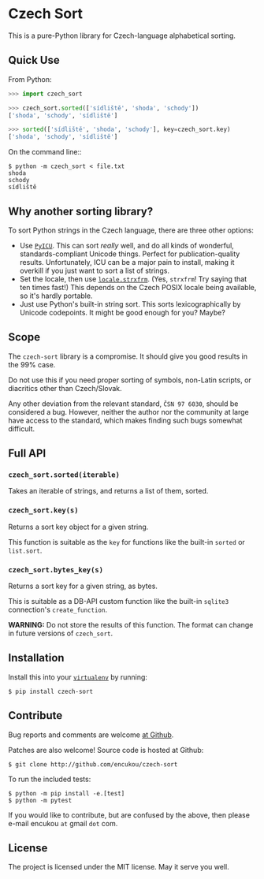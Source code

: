 Czech Sort
==========

This is a pure-Python library for Czech-language alphabetical sorting.


Quick Use
---------

From Python:

```python
>>> import czech_sort

>>> czech_sort.sorted(['sídliště', 'shoda', 'schody'])
['shoda', 'schody', 'sídliště']

>>> sorted(['sídliště', 'shoda', 'schody'], key=czech_sort.key)
['shoda', 'schody', 'sídliště']
```

On the command line::

```console
$ python -m czech_sort < file.txt
shoda
schody
sídliště
```

Why another sorting library?
----------------------------

To sort Python strings in the Czech language, there are three other options:

* Use [`PyICU`]. This can sort *really* well, and do all kinds of wonderful,
  standards-compliant Unicode things. Perfect for publication-quality results.
  Unfortunately, ICU can be a major pain to install, making it overkill if you
  just want to sort a list of strings.
* Set the locale, then use [`locale.strxfrm`].
  (Yes, `strxfrm`! Try saying that ten times fast!)
  This depends on the Czech POSIX locale being available, so it's hardly
  portable.
* Just use Python's built-in string sort. This sorts lexicographically by
  Unicode codepoints. It might be good enough for you? Maybe?

[`PyICU`]: https://pypi.python.org/pypi/PyICU
[`locale.strxfrm`]: https://docs.python.org/3/library/locale.html#locale.strxfrm

Scope
-----

The `czech-sort` library is a compromise. It should give you good results in
the 99% case.

Do not use this if you need proper sorting of symbols, non-Latin scripts,
or diacritics other than Czech/Slovak.

Any other deviation from the relevant standard, `ČSN 97 6030`, should be
considered a bug. However, neither the author nor the community at large
have access to the standard, which makes finding such bugs somewhat difficult.


Full API
---------

### `czech_sort.sorted(iterable)`

 Takes an iterable of strings, and returns a list of them, sorted.

### `czech_sort.key(s)`

 Returns a sort key object for a given string.

 This function is suitable as the `key` for functions like the built-in
 `sorted` or `list.sort`.

### `czech_sort.bytes_key(s)`

 Returns a sort key for a given string, as bytes.

 This is suitable as a DB-API custom function like the built-in
 `sqlite3` connection's `create_function`.

 **WARNING:** Do not store the results of this function. The format can change
 in future versions of `czech_sort`.


Installation
------------

Install this into your [`virtualenv`] by running:

```console
$ pip install czech-sort
```

[`virtualenv`]: https://docs.python.org/3/library/venv.html


Contribute
----------

Bug reports and comments are welcome [at Github][issues].

[issues]: http://github.com/encukou/czech-sort/issues/new

Patches are also welcome! Source code is hosted at Github:

```console
$ git clone http://github.com/encukou/czech-sort
```

To run the included tests:

```console
$ python -m pip install -e.[test]
$ python -m pytest
```

If you would like to contribute, but are confused by the above,
then please e-mail encukou `at` gmail `dot` com.


License
-------

The project is licensed under the MIT license. May it serve you well.
